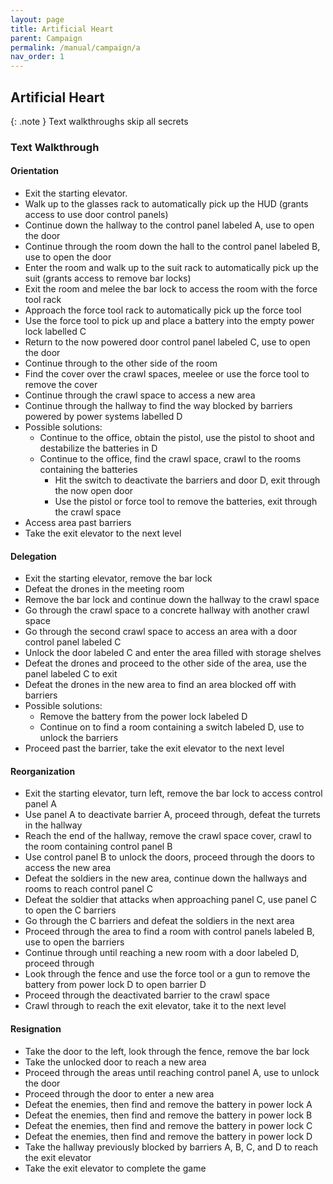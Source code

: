 ```yaml
---
layout: page
title: Artificial Heart
parent: Campaign
permalink: /manual/campaign/a
nav_order: 1
---
```


## Artificial Heart

{: .note }
Text walkthroughs skip all secrets

### Text Walkthrough

#### Orientation
- Exit the starting elevator.
- Walk up to the glasses rack to automatically pick up the HUD (grants access to use door control panels)
- Continue down the hallway to the control panel labeled A, use to open the door
- Continue through the room down the hall to the control panel labeled B, use to open the door
- Enter the room and walk up to the suit rack to automatically pick up the suit (grants access to remove bar locks)
- Exit the room and melee the bar lock to access the room with the force tool rack
- Approach the force tool rack to automatically pick up the force tool
- Use the force tool to pick up and place a battery into the empty power lock labelled C
- Return to the now powered door control panel labeled C, use to open the door
- Continue through to the other side of the room
- Find the cover over the crawl spaces, meelee or use the force tool to remove the cover
- Continue through the crawl space to access a new area
- Continue through the hallway to find the way blocked by barriers powered by power systems labelled D
- Possible solutions:
    - Continue to the office, obtain the pistol, use the pistol to shoot and destabilize the batteries in D
    - Continue to the office, find the crawl space, crawl to the rooms containing the batteries
        - Hit the switch to deactivate the barriers and door D, exit through the now open door
        - Use the pistol or force tool to remove the batteries, exit through the crawl space
- Access area past barriers
- Take the exit elevator to the next level

#### Delegation
- Exit the starting elevator, remove the bar lock
- Defeat the drones in the meeting room
- Remove the bar lock and continue down the hallway to the crawl space
- Go through the crawl space to a concrete hallway with another crawl space
- Go through the second crawl space to access an area with a door control panel labeled C
- Unlock the door labeled C and enter the area filled with storage shelves
- Defeat the drones and proceed to the other side of the area, use the panel labeled C to exit
- Defeat the drones in the new area to find an area blocked off with barriers
- Possible solutions:
    - Remove the battery from the power lock labeled D
    - Continue on to find a room containing a switch labeled D, use to unlock the barriers
- Proceed past the barrier, take the exit elevator to the next level

#### Reorganization
- Exit the starting elevator, turn left, remove the bar lock to access control panel A
- Use panel A to deactivate barrier A, proceed through, defeat the turrets in the hallway
- Reach the end of the hallway, remove the crawl space cover, crawl to the room containing control panel B
- Use control panel B to unlock the doors, proceed through the doors to access the new area
- Defeat the soldiers in the new area, continue down the hallways and rooms to reach control panel C
- Defeat the soldier that attacks when approaching panel C, use panel C to open the C barriers
- Go through the C barriers and defeat the soldiers in the next area
- Proceed through the area to find a room with control panels labeled B, use to open the barriers
- Continue through until reaching a new room with a door labeled D, proceed through
- Look through the fence and use the force tool or a gun to remove the battery from power lock D to open barrier D
- Proceed through the deactivated barrier to the crawl space
- Crawl through to reach the exit elevator, take it to the next level

#### Resignation
- Take the door to the left, look through the fence, remove the bar lock
- Take the unlocked door to reach a new area
- Proceed through the areas until reaching control panel A, use to unlock the door
- Proceed through the door to enter a new area
- Defeat the enemies, then find and remove the battery in power lock A
- Defeat the enemies, then find and remove the battery in power lock B
- Defeat the enemies, then find and remove the battery in power lock C
- Defeat the enemies, then find and remove the battery in power lock D
- Take the hallway previously blocked by barriers A, B, C, and D to reach the exit elevator
- Take the exit elevator to complete the game